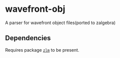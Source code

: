 # wavefront-obj
A parser for wavefront object files(ported to zalgebra)

## Dependencies
Requires package [`zlm`](https://github.com/ziglibs/zlm) to be present.
